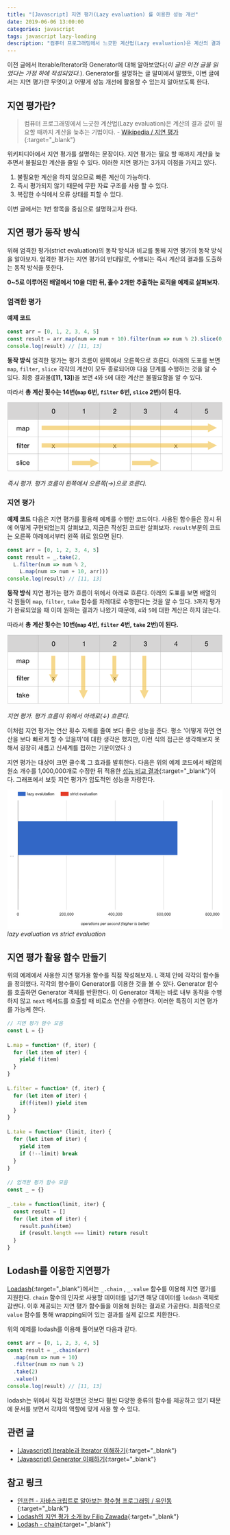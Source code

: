 ```yaml
---
title: "[Javascript] 지연 평가(Lazy evaluation) 를 이용한 성능 개선"
date: 2019-06-06 13:00:00
categories: javascript
tags: javascript lazy-loading
description: "컴퓨터 프로그래밍에서 느긋한 계산법(Lazy evaluation)은 계산의 결과 값이 필요할 때까지 계산을 늦추는 기법이다. 위키피디아에서 지연 평가를 설명하는 문장이다. 지연 평가는 필요 할 때까지 계산을 늦추면서 불필요한 계산을 줄일 수 있다. 이러한 지연 평가는 3가지 이점을 가지고 있다."
---
```


이전 글에서 Iterable/Iterator와 Generator에 대해 알아보았다(*이 글은 이전 글을 읽었다는 가정 하에 작성되었다.*). Generator를 설명하는 글 말미에서 말했듯, 이번 글에서는 지연 평가란 무엇이고 어떻게 성능 개선에 활용할 수 있는지 알아보도록 한다.

## 지연 평가란?

> 컴퓨터 프로그래밍에서 느긋한 계산법(Lazy evaluation)은 계산의 결과 값이 필요할 때까지 계산을 늦추는 기법이다. - [Wikipedia / 지연 평가](https://ko.wikipedia.org/wiki/%EB%8A%90%EA%B8%8B%ED%95%9C_%EA%B3%84%EC%82%B0%EB%B2%95){:target="_blank"}

위키피디아에서 지연 평가를 설명하는 문장이다. 지연 평가는 필요 할 때까지 계산을 늦추면서 불필요한 계산을 줄일 수 있다. 이러한 지연 평가는 3가지 이점을 가지고 있다.

1. 불필요한 계산을 하지 않으므로 빠른 계산이 가능하다.
2. 즉시 평가되지 않기 때문에 무한 자료 구조를 사용 할 수 있다.
3. 복잡한 수식에서 오류 상태를 피할 수 있다.

이번 글에서는 1번 항목을 중심으로 설명하고자 한다.

## 지연 평가 동작 방식

위해 엄격한 평가(strict evaluation)의 동작 방식과 비교를 통해 지연 평가의 동작 방식을 알아보자. 엄격한 평가는 지연 평가의 반대말로, 수행되는 즉시 계산의 결과를 도출하는 동작 방식을 뜻한다.

**0~5로 이루어진 배열에서 10을 더한 뒤, 홀수 2개만 추출하는 로직을 예제로 살펴보자.**

### 엄격한 평가

**예제 코드**

```js
const arr = [0, 1, 2, 3, 4, 5]
const result = arr.map(num => num + 10).filter(num => num % 2).slice(0, 2)
console.log(result) // [11, 13]
```

**동작 방식**
엄격한 평가는 평가 흐름이 왼쪽에서 오른쪽으로 흐른다. 아래의 도표를 보면 `map`, `filter`, `slice` 각각의 계산이 모두 종료되어야 다음 단계를 수행하는 것을 알 수 있다. 최종 결과물(**[11, 13]**)을 보면 `4`와 `5`에 대한 계산은 불필요함을 알 수 있다.

따라서 **총 계산 횟수는 14번(`map` 6번, `filter` 6번, `slice` 2번)이 된다.**

![즉시 평가. 평가 흐름이 왼쪽에서 오른쪽(→)으로 흐른다.](/asserts/images/strict-evaluation-process.png)

*즉시 평가. 평가 흐름이 왼쪽에서 오른쪽(→)으로 흐른다.*

### 지연 평가

**예제 코드**
다음은 지연 평가를 활용해 예제를 수행한 코드이다. 사용된 함수들은 잠시 뒤에 어떻게 구현되었는지 살펴보고, 지금은 작성된 코드만 살펴보자. `result`부분의 코드는 오른쪽 아래에서부터 왼쪽 위로 읽으면 된다.

```js
const arr = [0, 1, 2, 3, 4, 5]
const result = _.take(2,
  L.filter(num => num % 2,
    L.map(num => num + 10, arr)))
console.log(result) // [11, 13]
```

**동작 방식**
지연 평가는 평가 흐름이 위에서 아래로 흐른다. 아래의 도표를 보면 배열의 각 원들이 `map`, `filter`, `take` 함수를 차례대로 수행한다는 것을 알 수 있다. `3`까지 평가가 완료되었을 때 이미 원하는 결과가 나왔기 때문에, `4`와 `5`에 대한 계산은 하지 않는다.

따라서 **총 계산 횟수는 10번(`map` 4번, `filter` 4번, `take` 2번)이 된다.**

![지연 평가. 평가 흐름이 위에서 아래로(↓) 흐른다.](/asserts/images/lazy-evaluation-process.png)

*지연 평가. 평가 흐름이 위에서 아래로(↓) 흐른다.*

이처럼 지연 평가는 연산 횟수 자체를 줄여 보다 좋은 성능을 준다. 평소 '어떻게 하면 연산을 보다 빠르게 할 수 있을까'에 대한 생각은 했지만, 이런 식의 접근은 생각해보지 못해서 굉장히 새롭고 신세계를 접하는 기분이었다 :)

지연 평가는 대상이 크면 클수록 그 효과를 발휘한다. 다음은 위의 예제 코드에서 배열의 원소 개수를 1,000,000개로 수정한 뒤 적용한 [성능 비교 결과](https://jsperf.com/lazy-evaluation-vs-strict-evaluation-armadillo-ko/1){:target="_blank"}이다. 그래프에서 보듯 지연 평가가 압도적인 성능을 자랑한다.

![lazy evaluation vs strict evaluation](/asserts/images/lazy-evalutation-vs-strict-evaluation.png)
*lazy evaluation vs strict evaluation*

## 지연 평가 활용 함수 만들기

위의 예제에서 사용한 지연 평가용 함수를 직접 작성해보자. `L` 객체 안에 각각의 함수들을 정의했다. 각각의 함수들이 Generator를 이용한 것을 볼 수 있다. Generator 함수를 호출하면 Generator 객체를 반환한다. 이 Generator 객체는 바로 내부 동작을 수행하지 않고 `next` 메서드를 호출할 때 비로소 연산을 수행한다. 이러한 특징이 지연 평가를 가능케 한다.

```js
// 지연 평가 함수 모음
const L = {}

L.map = function* (f, iter) {
  for (let item of iter) {
    yield f(item)
  }
}

L.filter = function* (f, iter) {
  for (let item of iter) {
    if(f(item)) yield item
  }
}

L.take = function* (limit, iter) {
  for (let item of iter) {
    yield item
    if (!--limit) break
  }
}

// 엄격한 평가 함수 모음
const _ = {}

_.take = function(limit, iter) {
  const result = []
  for (let item of iter) {
    result.push(item)
    if (result.length === limit) return result
  }
}
```

## Lodash를 이용한 지연평가

[Loadash](https://lodash.com/){:target="_blank"}에서는 `_.chain` , `_.value` 함수를 이용해 지연 평가를 지원한다. `chain` 함수의 인자로 사용할 데이터를 넘기면 해당 데이터를 `lodash` 객체로 감싼다. 이후 제공되는 지연 평가 함수들을 이용해 원하는 결과로 가공한다. 최종적으로 `value` 함수를 통해 wrapping되어 있는 결과를 실제 값으로 치환한다.

위의 예제를 lodash를 이용해 풀어보면 다음과 같다.

```js
const arr = [0, 1, 2, 3, 4, 5]
const result = _.chain(arr)
  .map(num => num + 10)
  .filter(num => num % 2)
  .take(2)
  .value()
console.log(result) // [11, 13]
```

lodash는 위에서 직접 작성했던 것보다 훨씬 다양한 종류의 함수를 제공하고 있기 때문에 문서를 보면서 각자의 역할에 맞게 사용 할 수 있다.

## 관련 글

- [[Javascript] Iterable과 Iterator 이해하기](https://armadillo-dev.github.io/javascript/what-is-iterable-and-iterator/){:target="_blank"}
- [[Javascript] Generator 이해하기](https://armadillo-dev.github.io/javascript/what-is-generator/){:target="_blank"}

## 참고 링크

- [인프런 - 자바스크립트로 알아보는 함수형 프로그래밍 / 유인동](https://www.inflearn.com/course/%ED%95%A8%EC%88%98%ED%98%95-%ED%94%84%EB%A1%9C%EA%B7%B8%EB%9E%98%EB%B0%8D/dashboard){:target="_blank"}
- [Lodash의 지연 평가 소개 by Filip Zawada](https://edykim.com/ko/post/introduction-to-lodashs-delay-evaluation-by-filip-zawada/){:target="_blank"}
- [Lodash - chain](https://lodash.com/docs/4.17.11#chain){:target="_blank"}
